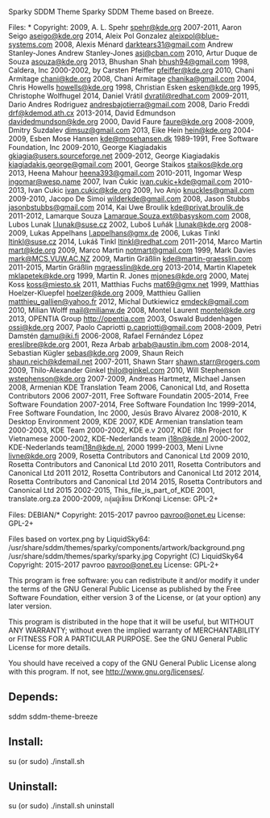 Sparky SDDM Theme
  Sparky SDDM Theme based on Breeze.

Files: *
Copyright: 2009, A. L. Spehr <spehr@kde.org>
           2007-2011, Aaron Seigo <aseigo@kde.org>
           2014, Aleix Pol Gonzalez <aleixpol@blue-systems.com>
           2008, Alexis Ménard <darktears31@gmail.com>
           Andrew Stanley-Jones
           Andrew Stanley-Jones <asj@cban.com>
           2010, Artur Duque de Souza <asouza@kde.org>
           2013, Bhushan Shah <bhush94@gmail.com>
           1998, Caldera, Inc
           2000-2002, by Carsten Pfeiffer <pfeiffer@kde.org>
           2010, Chani Armitage <chani@kde.org>
           2008, Chani Armitage <chanika@gmail.com>
           2004, Chris Howells <howells@kde.org>
           1998, Christian Esken <esken@kde.org>
           1995, Christophe Wolfhugel
           2014, Daniel Vrátil <dvratil@redhat.com>
           2009-2011, Dario Andres Rodriguez <andresbajotierra@gmail.com>
           2008, Dario Freddi <drf@kdemod.ath.cx>
           2013-2014, David Edmundson <davidedmundson@kde.org>
           2000, David Faure <faure@kde.org>
           2008-2009, Dmitry Suzdalev <dimsuz@gmail.com>
           2013, Eike Hein <hein@kde.org>
           2004-2009, Esben Mose Hansen <kde@mosehansen.dk>
           1989-1991, Free Software Foundation, Inc
           2009-2010, George Kiagiadakis <gkiagia@users.sourceforge.net>
           2009-2012, George Kiagiadakis <kiagiadakis.george@gmail.com>
           2001, George Staikos <staikos@kde.org>
           2013, Heena Mahour <heena393@gmail.com>
           2010-2011, Ingomar Wesp <ingomar@wesp.name>
           2007, Ivan Cukic <ivan.cukic+kde@gmail.com>
           2010-2013, Ivan Cukic <ivan.cukic@kde.org>
           2009, Ivo Anjo <knuckles@gmail.com>
           2009-2010, Jacopo De Simoi <wilderkde@gmail.com>
           2008, Jason Stubbs <jasonbstubbs@gmail.com>
           2014, Kai Uwe Broulik <kde@privat.broulik.de>
           2011-2012, Lamarque Souza <Lamarque.Souza.ext@basyskom.com>
           2008, Lubos Lunak <l.lunak@suse.cz>
           2002, Luboš Luňák <l.lunak@kde.org>
           2008-2009, Lukas Appelhans <l.appelhans@gmx.de>
           2006, Lukas Tinkl <ltinkl@suse.cz>
           2014, Lukáš Tinkl <ltinkl@redhat.com>
           2011-2014, Marco Martin <mart@kde.org>
           2009, Marco Martin <notmart@gmail.com>
           1999, Mark Davies <mark@MCS.VUW.AC.NZ>
           2009, Martin Gräßlin <kde@martin-graesslin.com>
           2011-2015, Martin Gräßlin <mgraesslin@kde.org>
           2013-2014, Martin Klapetek <mklapetek@kde.org>
           1999, Martin R. Jones <mjones@kde.org>
           2000, Matej Koss <koss@miesto.sk>
           2011, Matthias Fuchs <mat69@gmx.net>
           1999, Matthias Hoelzer-Kluepfel <hoelzer@kde.org>
           2009, Matthieu Gallien <matthieu_gallien@yahoo.fr>
           2012, Michal Dutkiewicz <emdeck@gmail.com>
           2010, Milian Wolff <mail@milianw.de>
           2008, Montel Laurent <montel@kde.org>
           2013, OPENTIA Group http://opentia.com
           2003, Oswald Buddenhagen <ossi@kde.org>
           2007, Paolo Capriotti <p.capriotti@gmail.com>
           2008-2009, Petri Damstén <damu@iki.fi>
           2006-2008, Rafael Fernández López <ereslibre@kde.org>
           2001, Reza Arbab <arbab@austin.ibm.com>
           2008-2014, Sebastian Kügler <sebas@kde.org>
           2009, Shaun Reich <shaun.reich@kdemail.net>
           2007-2011, Shawn Starr <shawn.starr@rogers.com>
           2009, Thilo-Alexander Ginkel <thilo@ginkel.com>
           2010, Will Stephenson <wstephenson@kde.org>
           2007-2009, Andreas Hartmetz, Michael Jansen
           2008, Armenian KDE Translation Team
           2006, Canonical Ltd, and Rosetta Contributors 2006
           2007-2011, Free Software Foundatin
           2005-2014, Free Software Foundation
           2007-2014, Free Software Foundation Inc
           1999-2014, Free Software Foundation, Inc
           2000, Jesús Bravo Álvarez
           2008-2010, K Desktop Environment
           2009, KDE
           2007, KDE Armenian translation team
           2000-2003, KDE Team
           2000-2002, KDE e.v
           2007, KDE i18n Project for Vietnamese
           2000-2002, KDE-Nederlands team <i18n@kde.nl>
           2000-2002, KDE-Nederlands team<i18n@kde.nl>, 2000
           1999-2003, Meni Livne <livne@kde.org>
           2009, Rosetta Contributors and Canonical Ltd 2009
           2010, Rosetta Contributors and Canonical Ltd 2010
           2011, Rosetta Contributors and Canonical Ltd 2011
           2012, Rosetta Contributors and Canonical Ltd 2012
           2014, Rosetta Contributors and Canonical Ltd 2014
           2015, Rosetta Contributors and Canonical Ltd 2015
           2002-2015, This_file_is_part_of_KDE
           2001, translate.org.za
           2000-2009, กลุ่มผู้เขียน DrKonqi
License: GPL-2+

Files: DEBIAN/*
Copyright: 2015-2017 pavroo <pavroo@onet.eu>
License: GPL-2+

Files based on vortex.png by LiquidSky64:
      /usr/share/sddm/themes/sparky/components/artwork/background.png
      /usr/share/sddm/themes/sparky/sparky.jpg
Copyright (C) LiquidSky64
Copyright: 2015-2017 pavroo <pavroo@onet.eu>
License: GPL-2+


This program is free software: you can redistribute it and/or modify
it under the terms of the GNU General Public License as published by
the Free Software Foundation, either version 3 of the License, or
(at your option) any later version.

This program is distributed in the hope that it will be useful,
but WITHOUT ANY WARRANTY; without even the implied warranty of
MERCHANTABILITY or FITNESS FOR A PARTICULAR PURPOSE.  See the
GNU General Public License for more details.

You should have received a copy of the GNU General Public License
along with this program.  If not, see <http://www.gnu.org/licenses/>.

Depends:
------------
sddm
sddm-theme-breeze

Install:
-------------
su (or sudo) 
./install.sh

Uninstall:
-------------
su (or sudo)
./install.sh uninstall
